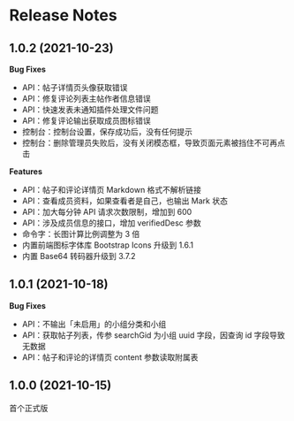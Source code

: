# Release Notes

## 1.0.2 (2021-10-23)

**Bug Fixes**

- API：帖子详情页头像获取错误
- API：修复评论列表主帖作者信息错误
- API：快速发表未通知插件处理文件问题
- API：修复评论输出获取成员图标错误
- 控制台：控制台设置，保存成功后，没有任何提示
- 控制台：删除管理员失败后，没有关闭模态框，导致页面元素被挡住不可再点击

**Features**

- API：帖子和评论详情页 Markdown 格式不解析链接
- API：查看成员资料，如果查看者是自己，也输出 Mark 状态
- API：加大每分钟 API 请求次数限制，增加到 600
- API：涉及成员信息的接口，增加 verifiedDesc 参数
- 命令字：长图计算比例调整为 3 倍
- 内置前端图标字体库 Bootstrap Icons 升级到 1.6.1
- 内置 Base64 转码器升级到 3.7.2

## 1.0.1 (2021-10-18)

**Bug Fixes**

- API：不输出「未启用」的小组分类和小组
- API：获取帖子列表，传参 searchGid 为小组 uuid 字段，因查询 id 字段导致无数据
- API：帖子和评论的详情页 content 参数读取附属表

## 1.0.0 (2021-10-15)

首个正式版
